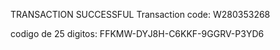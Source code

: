 TRANSACTION SUCCESSFUL
Transaction code:
W280353268


codigo de 25 digitos:
FFKMW-DYJ8H-C6KKF-9GGRV-P3YD6